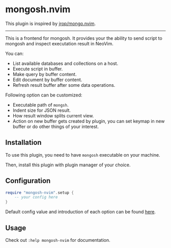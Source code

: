 # mongosh.nvim

This plugin is inspired by [jrop/mongo.nvim](https://github.com/jrop/mongo.nvim).

---

This is a frontend for mongosh. It provides your the ability to send script to
mongosh and inspect executation result in NeoVim.

You can:

- List available databases and collections on a host.
- Execute script in buffer.
- Make query by buffer content.
- Edit document by buffer content.
- Refresh result buffer after some data operations.

Following option can be customized:

- Executable path of `mongsh`.
- Indent size for JSON result.
- How result window splits current view.
- Action on new buffer gets created by plugin, you can set keymap in new buffer
or do other things of your interest.

## Installation

To use this plugin, you need to have `mongosh` executable on your machine.

Then, install this plugin with plugin manager of your choice.

## Configuration

```lua
require "mongosh-nvim".setup {
    -- your config here
}
```

Default config value and introduction of each option can be found [here](https://github.com/SirZenith/mongosh.nvim/blob/main/lua/mongosh-nvim/config.lua).

## Usage

Check out `:help mongosh-nvim` for documentation.
